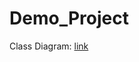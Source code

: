 # Demo_Project
Class Diagram: [link](https://drive.google.com/file/d/1Em7zW133k4gQHG77eALTSW4wVKvfAe_5/view?usp=sharing)
